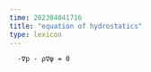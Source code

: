 ```yaml
---
time: 202304041716
title: "equation of hydrostatics"
type: lexicon
---
```


```
  -∇p - ρ∇φ = 0
```
